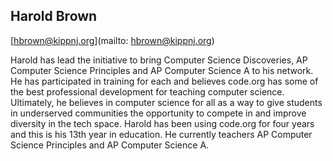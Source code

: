 ## Harold Brown[hbrown@kippnj.org](mailto: hbrown@kippnj.org)Harold has lead the initiative to bring Computer Science Discoveries, AP Computer Science Principles and AP Computer Science A to his network. He has participated in training for each and believes code.org has some of the best professional development for teaching computer science. Ultimately, he believes in computer science for all as a way to give students in underserved communities the opportunity to compete in and improve diversity in the tech space. Harold has been using code.org for four years and this is his 13th year in education. He currently teachers AP Computer Science Principles and AP Computer Science A. 